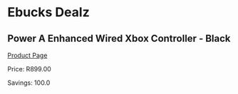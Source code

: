
# Ebucks Dealz
## Power A Enhanced Wired Xbox Controller - Black
[Product Page](https://www.ebucks.com/web/shop/productSelected.do?prodId=1193375343&catId=724368906)

Price: R899.00

Savings: 100.0


	